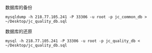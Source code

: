 数据库的备份

```
mysqldump -h 218.77.105.241 -P 33306 -u root -p jc_common_db > ~/Desktop/jc_quality_db.sql
```

数据库的还原

```
mysql -h 218.77.105.241 -P 33306 -u root -p jc_quality_db < ~/Desktop/jc_quality_db.sql
```

